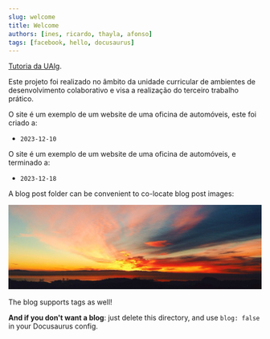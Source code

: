 ```yaml
---
slug: welcome
title: Welcome
authors: [ines, ricardo, thayla, afonso]
tags: [facebook, hello, docusaurus]
---
```


[Tutoria da UAlg](https://tutoria.ualg.pt/).

Este projeto foi realizado no âmbito da unidade curricular de ambientes de desenvolvimento colaborativo e visa a realização do terceiro trabalho prático.

O site é um exemplo de um website de uma oficina de automóveis, este foi criado a:

- `2023-12-10`

O site é um exemplo de um website de uma oficina de automóveis, e terminado a:

- `2023-12-18`

A blog post folder can be convenient to co-locate blog post images:

![Docusaurus Plushie](./imagem.jpg)

The blog supports tags as well!

**And if you don't want a blog**: just delete this directory, and use `blog: false` in your Docusaurus config.
